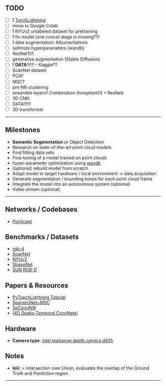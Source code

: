 ## TODO
- [ ] **!** [TorchLightning](https://lightning.ai/pages/open-source/)
- [ ] move to Google Colab
- [ ] **!** NYUv2 unlabeled dataset for pretraining
- [ ] **!** fix model (one concat stage is missing??)
- [ ] **!** data augmentation: Albumentations
- [ ] optimize hyperparameters (wandb)
- [ ] ResNet101
- [ ] generative augmentation (Stable Diffusion)
- [ ] **!** **DATA**!!!!!!
        - Kaggle??
- [ ] ScanNet dataset
- [ ] PCA?
- [ ] MSC?
- [ ] pre NN clustering
- [ ] ensemble layers? Combination (InceptionV3 + ResNet)
- [ ] 3D CNN
- [ ] DATA!!!!!!
- [ ] 3D transformer

---
## Milestones
- **Semantic Segmentation** or Object Detection
- Research on state-of-the-art point cloud models
- Find fitting data sets
- Fine-tuning of a model trained on point clouds
- hyper-parameter optimization using [wandb](https://wandb.ai/site)
- (optional) rebuild model from scratch
- Adapt model to target hardware / local environment -> data acquisition
- Generate segmentation / bounding boxes for each point cloud frame
- Integrate the model into an autonomous system (optional)
- Video stream (optional)
---
## Networks / Codebases
- [Pointcept](https://github.com/Pointcept/Pointcept)

## Benchmarks / Datasets
- [rgb-d](https://paperswithcode.com/datasets?mod=rgb-d)
- [ScanNet](https://paperswithcode.com/dataset/scannet)
- [NYUv2](https://paperswithcode.com/dataset/nyuv2)
- [ShapeNet](https://shapenet.org)
- [SUN RGB-D](https://rgbd.cs.princeton.edu)

## Papers & Resources
- [PyToechLightning Tutorial](https://www.pytorchlightning.ai/tutorials)
- [SparseUNet+MSC](https://arxiv.org/pdf/2303.14191v1.pdf)
- [SpConvNW](https://openaccess.thecvf.com/content/CVPR2022/papers/Chen_Focal_Sparse_Convolutional_Networks_for_3D_Object_Detection_CVPR_2022_paper.pdf)
- ([4D Spatio-Temporal ConvNets](https://arxiv.org/abs/1904.08755))

## Hardware
- **Camera type**: [intel realsense depth camera d455](https://www.intelrealsense.com/wp-content/uploads/2020/06/Intel-RealSense-D400-Series-Datasheet-June-2020.pdf)


## Notes

- __IoU__ := Intersection over Union, evaluates the overlap of the Ground Truth and Prediction region.

---

